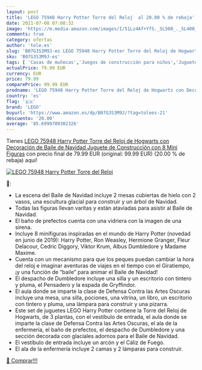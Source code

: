 ```yaml
---
layout: post
title: 'LEGO 75948 Harry Potter Torre del Reloj  al 20.00 % de rebaja'
date: 2021-07-08 07:08:32
image: 'https://m.media-amazon.com/images/I/51Lz4Af+YfS._SL500_._SL400_.jpg'
comments: true
category: ofertas
author: 'tole.es'
slug: 'B07G3S3M9J-es LEGO 75948 Harry Potter Torre del Reloj de Hogwarts con...'
sku: 'B07G3S3M9J-es'
tags: [ 'Casas de muñecas','Juegos de construcción para niños','Juguetes','Juguetes y juegos','Muñecas y accesorios','lego','navidad', ]
actualPrice: 79.99 EUR
currency: EUR
price: 79.99
comparePrice: 99.99 EUR
prodname: 'LEGO 75948 Harry Potter Torre del Reloj de Hogwarts con Decoración de Baile de Navidad  Juguete de Construcción con 8 Mini Figuras'
country: 'es'
flag: '🇪🇸'
brand: 'LEGO'
buyurl: 'https://www.amazon.es/dp/B07G3S3M9J/?tag=tolees-21'
descuento: '20.00'
average: '85.6999709302326'
---
```


Tienes [LEGO 75948 Harry Potter Torre del Reloj de Hogwarts con Decoración de Baile de Navidad  Juguete de Construcción con 8 Mini Figuras](https://www.amazon.es/dp/B07G3S3M9J/?tag=tolees-21) con precio final de  79.99 EUR (original: 99.99 EUR) (20.00 %  de rebaja) aqui!

[![LEGO 75948 Harry Potter Torre del Reloj ](https://m.media-amazon.com/images/I/51Lz4Af+YfS._SL500_._SL400_.jpg)](https://www.amazon.es/dp/B07G3S3M9J/?tag=tolees-21)

🔎:

- La escena del Baile de Navidad incluye 2 mesas cubiertas de hielo con 2 vasos, una escultura glacial para construir y un árbol de Navidad.
- Todas las figuras llevan varitas y están ataviadas para asistir al Baile de Navidad.
- El baño de prefectos cuenta con una vidriera con la imagen de una sirena.
- Incluye 8 minifiguras inspiradas en el mundo de Harry Potter (novedad en junio de 2019): Harry Potter, Ron Weasley, Hermione Granger, Fleur Delacour, Cedric Diggory, Viktor Krum, Albus Dumbledore y Madame Maxime.
- Cuenta con un mecanismo para que los peques puedan cambiar la hora del reloj e imaginar aventuras de viajes en el tiempo con el Giratiempo, ¡y una función de “baile” para animar el Baile de Navidad!
- El despacho de Dumbledore incluye una silla y un escritorio con tintero y pluma, el Pensadero y la espada de Gryffindor.
- El aula donde se imparte la clase de Defensa Contra las Artes Oscuras incluye una mesa, una silla, pociones, una vitrina, un libro, un escritorio con tintero y pluma, una lámpara para construir y una pizarra.
- Este set de juguetes LEGO Harry Potter contiene la Torre del Reloj de Hogwarts, de 3 plantas, con el vestíbulo de entrada, el aula donde se imparte la clase de Defensa Contra las Artes Oscuras, el ala de la enfermería, el baño de prefectos, el despacho de Dumbledore y una sección decorada con glaciales adornos para el Baile de Navidad.
- El vestíbulo de entrada incluye un arcón y el Cáliz de Fuego.
- El ala de la enfermería incluye 2 camas y 2 lámparas para construir.

[🛒 Comprar!!!](https://www.amazon.es/dp/B07G3S3M9J/?tag=tolees-21)
